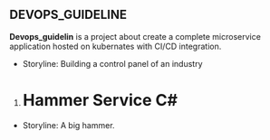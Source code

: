 ## DEVOPS_GUIDELINE

**Devops_guidelin** is a project about create a complete microservice application hosted on kubernates with CI/CD integration.

* Storyline: Building a control panel of an industry


1. # Hammer Service C#

* Storyline: A big hammer. 